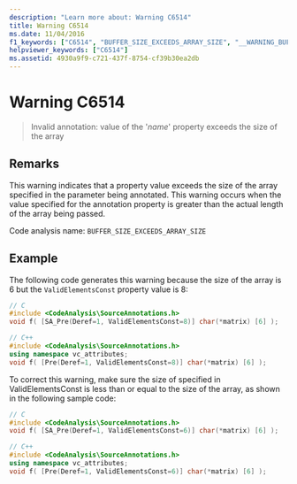 ```yaml
---
description: "Learn more about: Warning C6514"
title: Warning C6514
ms.date: 11/04/2016
f1_keywords: ["C6514", "BUFFER_SIZE_EXCEEDS_ARRAY_SIZE", "__WARNING_BUFFER_SIZE_EXCEEDS_ARRAY_SIZE"]
helpviewer_keywords: ["C6514"]
ms.assetid: 4930a9f9-c721-437f-8754-cf39b30ea2db
---
```

# Warning C6514

> Invalid annotation: value of the '*name*' property exceeds the size of the array

## Remarks

This warning indicates that a property value exceeds the size of the array specified in the parameter being annotated. This warning occurs when the value specified for the annotation property is greater than the actual length of the array being passed.

Code analysis name: `BUFFER_SIZE_EXCEEDS_ARRAY_SIZE`

## Example

The following code generates this warning because the size of the array is 6 but the `ValidElementsConst` property value is 8:

```cpp
// C
#include <CodeAnalysis\SourceAnnotations.h>
void f( [SA_Pre(Deref=1, ValidElementsConst=8)] char(*matrix) [6] );

// C++
#include <CodeAnalysis\SourceAnnotations.h>
using namespace vc_attributes;
void f( [Pre(Deref=1, ValidElementsConst=8)] char(*matrix) [6] );
```

To correct this warning, make sure the size of specified in ValidElementsConst is less than or equal to the size of the array, as shown in the following sample code:

```cpp
// C
#include <CodeAnalysis\SourceAnnotations.h>
void f( [SA_Pre(Deref=1, ValidElementsConst=6)] char(*matrix) [6] );

// C++
#include <CodeAnalysis\SourceAnnotations.h>
using namespace vc_attributes;
void f( [Pre(Deref=1, ValidElementsConst=6)] char(*matrix) [6] );
```
